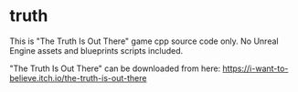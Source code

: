 # truth
This is "The Truth Is Out There" game cpp source code only. No Unreal Engine assets and blueprints scripts included.

"The Truth Is Out There" can be downloaded from here: https://i-want-to-believe.itch.io/the-truth-is-out-there
